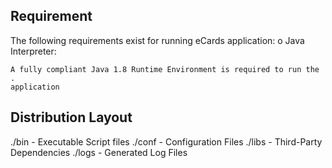 Requirement
-----------
The following requirements exist for running eCards application:
  o Java Interpreter:

    A fully compliant Java 1.8 Runtime Environment is required to run the .
    application


Distribution Layout
-------------------
./bin       - Executable Script files
./conf      - Configuration Files
./libs      - Third-Party Dependencies
./logs      - Generated Log Files
